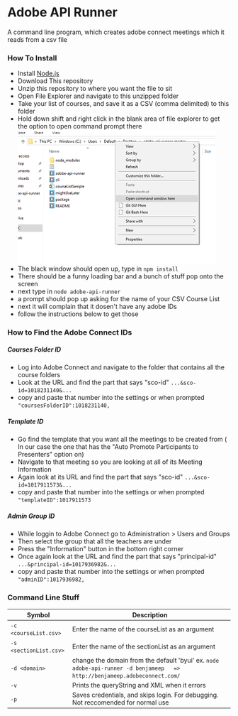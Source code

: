 # Adobe API Runner
A command line program, which creates adobe connect meetings which it reads from a csv file

### How To Install
- Install [Node.js](https://nodejs.org/en/)
- Download This repository
- Unzip this repository to where you want the file to sit
- Open File Explorer and navigate to this unzipped folder
- Take your list of courses, and save it as a CSV (comma delimited) to this folder
- Hold down shift and right click in the blank area of file explorer to get the option to open command prompt there
![Screen Shot](/Screen%20Shot.png)
- The black window should open up, type in `npm install`
- There should be a funny loading bar and a bunch of stuff pop onto the screen
- next type in `node adobe-api-runner`
- a prompt should pop up asking for the name of your CSV Course List
- next it will complain that it dosen't have any adobe IDs
- follow the instructions below to get those

### How to Find the Adobe Connect IDs
##### Courses Folder ID
- Log into Adobe Connect and navigate to the folder that contains all the course folders
- Look at the URL and find the part that says "sco-id"
`...&sco-id=1018231140&...`
- copy and paste that number into the settings or when prompted
`"coursesFolderID":1018231140,`

##### Template ID
- Go find the template that you want all the meetings to be created from ( In our case the one that has the "Auto Promote Participants to Presenters" option on)
- Navigate to that meeting so you are looking at all of its Meeting Information
- Again look at its URL and find the part that says "sco-id"
`...&sco-id=1017911573&...`
- copy and paste that number into the settings or when prompted
`"templateID":1017911573`


##### Admin Group ID
- While loggin to Adobe Connect go to Administration > Users and Groups
- Then select the group that all the teachers are under
- Press the "Information" button in the bottom right corner
- Once again look at the URL and find the part that says "principal-id" 
`...&principal-id=1017936982&...`
- copy and paste that number into the settings or when prompted
`"adminID":1017936982,`

### Command Line Stuff

Symbol | Description
-------|------------
`-c <courseList.csv>` |  Enter the name of the courseList as an argument
`-s <sectionList.csv>` |  Enter the name of the sectionList as an argument
`-d <domain>` | change the domain from the default 'byui' ex. `node adobe-api-runner -d benjameep   => http://benjameep.adobeconnect.com/`
`-v`   | Prints the queryString and XML when it errors
`-p`   | Saves credentials, and skips login. For debugging. Not reccomended for normal use